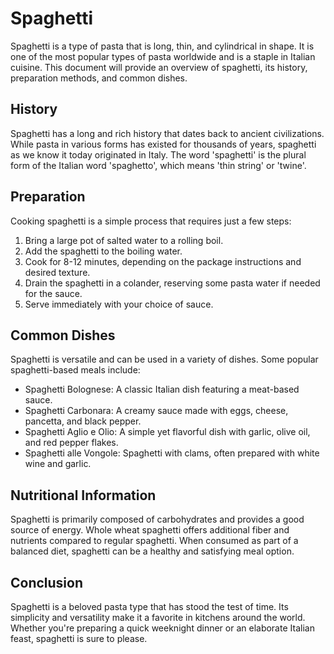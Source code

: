 # Spaghetti

Spaghetti is a type of pasta that is long, thin, and cylindrical in shape. It is one of the most popular types of pasta worldwide and is a staple in Italian cuisine. This document will provide an overview of spaghetti, its history, preparation methods, and common dishes.

## History

Spaghetti has a long and rich history that dates back to ancient civilizations. While pasta in various forms has existed for thousands of years, spaghetti as we know it today originated in Italy. The word 'spaghetti' is the plural form of the Italian word 'spaghetto', which means 'thin string' or 'twine'.

## Preparation

Cooking spaghetti is a simple process that requires just a few steps:

1. Bring a large pot of salted water to a rolling boil.
2. Add the spaghetti to the boiling water.
3. Cook for 8-12 minutes, depending on the package instructions and desired texture.
4. Drain the spaghetti in a colander, reserving some pasta water if needed for the sauce.
5. Serve immediately with your choice of sauce.

## Common Dishes

Spaghetti is versatile and can be used in a variety of dishes. Some popular spaghetti-based meals include:

- Spaghetti Bolognese: A classic Italian dish featuring a meat-based sauce.
- Spaghetti Carbonara: A creamy sauce made with eggs, cheese, pancetta, and black pepper.
- Spaghetti Aglio e Olio: A simple yet flavorful dish with garlic, olive oil, and red pepper flakes.
- Spaghetti alle Vongole: Spaghetti with clams, often prepared with white wine and garlic.

## Nutritional Information

Spaghetti is primarily composed of carbohydrates and provides a good source of energy. Whole wheat spaghetti offers additional fiber and nutrients compared to regular spaghetti. When consumed as part of a balanced diet, spaghetti can be a healthy and satisfying meal option.

## Conclusion

Spaghetti is a beloved pasta type that has stood the test of time. Its simplicity and versatility make it a favorite in kitchens around the world. Whether you're preparing a quick weeknight dinner or an elaborate Italian feast, spaghetti is sure to please.